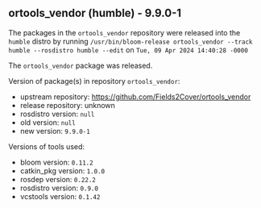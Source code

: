 ## ortools_vendor (humble) - 9.9.0-1

The packages in the `ortools_vendor` repository were released into the `humble` distro by running `/usr/bin/bloom-release ortools_vendor --track humble --rosdistro humble --edit` on `Tue, 09 Apr 2024 14:40:28 -0000`

The `ortools_vendor` package was released.

Version of package(s) in repository `ortools_vendor`:

- upstream repository: https://github.com/Fields2Cover/ortools_vendor
- release repository: unknown
- rosdistro version: `null`
- old version: `null`
- new version: `9.9.0-1`

Versions of tools used:

- bloom version: `0.11.2`
- catkin_pkg version: `1.0.0`
- rosdep version: `0.22.2`
- rosdistro version: `0.9.0`
- vcstools version: `0.1.42`



